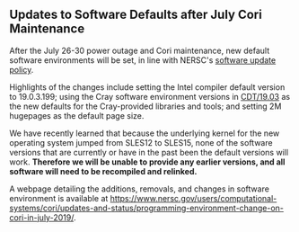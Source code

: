 ## Updates to Software Defaults after July Cori Maintenance

After the July 26-30 power outage and Cori maintenance, new default software
environments will be set, in line with NERSC's 
[software update policy](https://www.nersc.gov/users/software/software-policies/software-update-policies-on-programming-environment/).

Highlights of the changes include setting the Intel compiler default version to
19.0.3.199; using the Cray software environment versions in
[CDT/19.03](https://pubs.cray.com/content/00687254-DA/DA00687253) as the new
defaults for the Cray-provided libraries and tools; and setting 2M hugepages as
the default page size.

We have recently learned that because the underlying kernel for the new
operating system jumped from SLES12 to SLES15, none of the software versions
that are currently or have in the past been the default versions will work.
**Therefore we will be unable to provide any earlier versions, and all software
will need to be recompiled and relinked.**

A webpage detailing the additions, removals, and changes in software environment
is available at <https://www.nersc.gov/users/computational-systems/cori/updates-and-status/programming-environment-change-on-cori-in-july-2019/>.
